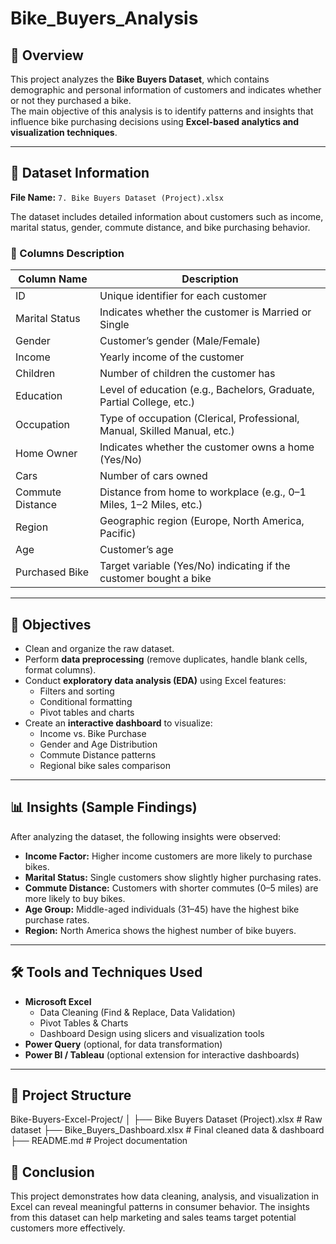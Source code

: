 # Bike_Buyers_Analysis
## 📘 Overview
This project analyzes the **Bike Buyers Dataset**, which contains demographic and personal information of customers and indicates whether or not they purchased a bike.  
The main objective of this analysis is to identify patterns and insights that influence bike purchasing decisions using **Excel-based analytics and visualization techniques**.

---

## 📂 Dataset Information
**File Name:** `7. Bike Buyers Dataset (Project).xlsx`

The dataset includes detailed information about customers such as income, marital status, gender, commute distance, and bike purchasing behavior.

### 🧾 Columns Description

| Column Name | Description |
|--------------|-------------|
| ID | Unique identifier for each customer |
| Marital Status | Indicates whether the customer is Married or Single |
| Gender | Customer’s gender (Male/Female) |
| Income | Yearly income of the customer |
| Children | Number of children the customer has |
| Education | Level of education (e.g., Bachelors, Graduate, Partial College, etc.) |
| Occupation | Type of occupation (Clerical, Professional, Manual, Skilled Manual, etc.) |
| Home Owner | Indicates whether the customer owns a home (Yes/No) |
| Cars | Number of cars owned |
| Commute Distance | Distance from home to workplace (e.g., 0–1 Miles, 1–2 Miles, etc.) |
| Region | Geographic region (Europe, North America, Pacific) |
| Age | Customer’s age |
| Purchased Bike | Target variable (Yes/No) indicating if the customer bought a bike |

---

## 🎯 Objectives
- Clean and organize the raw dataset.
- Perform **data preprocessing** (remove duplicates, handle blank cells, format columns).
- Conduct **exploratory data analysis (EDA)** using Excel features:
  - Filters and sorting
  - Conditional formatting
  - Pivot tables and charts
- Create an **interactive dashboard** to visualize:
  - Income vs. Bike Purchase
  - Gender and Age Distribution
  - Commute Distance patterns
  - Regional bike sales comparison

---

## 📊 Insights (Sample Findings)
After analyzing the dataset, the following insights were observed:

- **Income Factor:** Higher income customers are more likely to purchase bikes.  
- **Marital Status:** Single customers show slightly higher purchasing rates.  
- **Commute Distance:** Customers with shorter commutes (0–5 miles) are more likely to buy bikes.  
- **Age Group:** Middle-aged individuals (31–45) have the highest bike purchase rates.  
- **Region:** North America shows the highest number of bike buyers.

---

## 🛠️ Tools and Techniques Used
- **Microsoft Excel**
  - Data Cleaning (Find & Replace, Data Validation)
  - Pivot Tables & Charts
  - Dashboard Design using slicers and visualization tools
- **Power Query** (optional, for data transformation)
- **Power BI / Tableau** (optional extension for interactive dashboards)

---

## 📁 Project Structure
Bike-Buyers-Excel-Project/
│
├── Bike Buyers Dataset (Project).xlsx # Raw dataset
├── Bike_Buyers_Dashboard.xlsx # Final cleaned data & dashboard
├── README.md # Project documentation


## 🏁 Conclusion

This project demonstrates how data cleaning, analysis, and visualization in Excel can reveal meaningful patterns in consumer behavior.
The insights from this dataset can help marketing and sales teams target potential customers more effectively.
